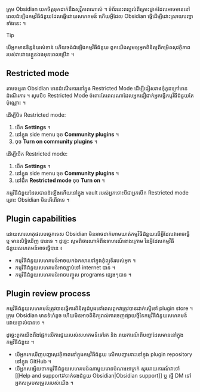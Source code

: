 ក្រុម Obsidian យកចិត្តទុកដាក់នឹងសុវ្ថិភាពណាស់ ។ ទំព័រនេះពន្យល់ពីគ្រោះថ្នាក់ដែលអាចមាននៅពេលដំឡើងកម្មវិធីជំនួយដែលធ្វើដោយសហគមន៍ ហើយអ្វីដែល Obsidian ធ្វើដើម្បីដោះស្រាយបញ្ហាទាំងនេះ ។

> [!tip]
> បើអ្នកមានទិន្នន័យសំខាន់ ហើយចង់ដំឡើងកម្មវិធីជំនួយ ពួកយើងសូមឲ្យអ្នកពិនិត្យពីកម្រិតសុវត្ថិភាពរបស់វាដោយខ្លួនឯងមុនពេលប្រើវា ។

## Restricted mode

តាមធម្មតា Obsidian មានដំណើរការនៅក្នុង Restricted Mode ដើម្បីជៀសវាងកំុកូដក្រៅមានដំណើរការ ។ សូមបិទ Restricted Mode ចំពោះតែពេលណាដែលអ្នកជឿជាក់អ្នកធ្វើកម្មវិធីជំនួយតែប៉ុណ្ណោះ ។

ដើម្បីបិទ Restricted mode:

1. បើក **Settings** ។
2. នៅក្នុង side menu ចុច **Community plugins** ។
3. ចុច **Turn on community plugins** ។

ដើម្បីបើក Restricted mode:

1. បើក **Settings** ។
2. នៅក្នុង side menu ចុច **Community plugins** ។
3. នៅជិត **Restricted mode** ចុច **Turn on** ។

កម្មវិធីជំនួយដែលបានដំឡើងហើយនៅក្នុង vault របស់អ្នកទោះបីជាអ្នកបើក Restricted mode ព្រោះ Obsidian មិនអើពើវាទេ ។

## Plugin capabilities

ដោយសារហេតុផលបច្ចេកទេស Obsidian មិនអាចដាក់ហាមឃាត់កម្មវិធីជំនួយលើអ្វីដែលវាអាចធ្វើ ឬ មានសិទ្ធិឃើញ បានទេ ។ ដូច្នេះ សូមពិចារណាអំពីឧទាហរណ៍ខាងក្រោម នៃអ្វីដែលកម្មវិធីជំនួយសហគមន៍អាចធ្វើបាន ៖

- កម្មវិធីជំនួយសហគមន៍អាចយកឯកសារនៅក្នុងកុំព្យូទ័ររបស់អ្នក ។
- កម្មវិធីជំនួយសហគមន៍អាចភ្ជាប់ទៅ internet បាន ។
- កម្មវិធីជំនួយសហគមន៍អាចបញ្ចូល programs ផ្សេងៗបាន ។

## Plugin review process

កម្មវិធីជំនួយសហគមន៍ត្រូវបានធ្វើការពិនិត្យដំបូងនៅពេលពួកវាត្រូវបានដាក់ស្នើទៅ plugin store ។ ក្រុម Obsidian មានទំហំតូច ហើយមិនអាចពិនិត្យរាល់ការចេញផ្សាយថ្មីនៃកម្មវិធីជំនួយសហគមន៍ដោយផ្ទាល់បានទេ ។

ដូច្នេះពួកយើងពឹងផ្អែកលើការជួយរបស់សហគមន៍ទៅរក និង រាយការណ៍ពីបញ្ហាដែលមាននៅក្នុងកម្មវិធីជំនួយ ។

- បើអ្នករកឃើញបញ្ហាសុវត្ថិភាពនៅក្នុងកម្មវិធីជំនួយ លើកបញ្ហានោះនៅក្នុង plugin repository នៅក្នុង GitHub ។
- បើអ្នកសង្ស័យថាកម្មវិធីជំនួយសហគមន៍ណាមួយមានបំណងអាក្រក់ សូមរាយការណ៍វាទៅ [[Help and support#ទាក់ទងជំនួយ Obsidian|Obsidian support]] ឬ ផ្ញើ DM ទៅអ្នកសម្របសម្រួលរបស់យើង ។

